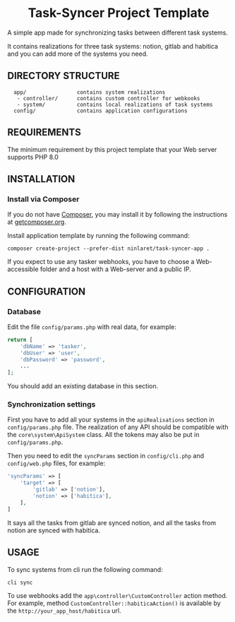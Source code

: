 <p align="center">
    <h1 align="center">Task-Syncer Project Template</h1>
</p>

A simple app made for synchronizing tasks between different task systems.

It contains realizations for three task systems: notion, gitlab and habitica and you can add more of the systems you
need.

DIRECTORY STRUCTURE
-------------------

      app/                contains system realizations
       - controller/      contains custom controller for webkooks
       - system/          contains local realizations of task systems
      config/             contains application configurations

REQUIREMENTS
------------

The minimum requirement by this project template that your Web server supports PHP 8.0

INSTALLATION
------------

### Install via Composer

If you do not have [Composer](http://getcomposer.org/), you may install it by following the instructions
at [getcomposer.org](http://getcomposer.org/doc/00-intro.md#installation-nix).

Install application template by running the following command:

~~~
composer create-project --prefer-dist ninlaret/task-syncer-app .
~~~

If you expect to use any tasker webhooks, you have to choose a Web-accessible folder and a host with a Web-server and a
public IP.

CONFIGURATION
-------------

### Database

Edit the file `config/params.php` with real data, for example:

```php
return [
    'dbName' => 'tasker',
    'dbUser' => 'user',
    'dbPassword' => 'password',
    ...
];
```

You should add an existing database in this section.

### Synchronization settings

First you have to add all your systems in the `apiRealisations` section in `config/params.php` file. The realization of
any API should be compatible with the `core\system\ApiSystem` class.
All the tokens may also be put in `config/params.php`.

Then you need to edit the `syncParams` section in `config/cli.php` and `config/web.php` files, for example:

```php
'syncParams' => [
    'target' => [
        'gitlab' => ['notion'],
        'notion' => ['habitica'],
    ],
]
```
It says all the tasks from gitlab are synced notion, and all the tasks from notion are synced with habitica.

USAGE
-------------

To sync systems from cli run the following command:
~~~
cli sync
~~~

To use webhooks add the `app\controller\CustomController` action method. For example, method `CustomController::habiticaAction()` is available by the `http://your_app_host/habitica` url.